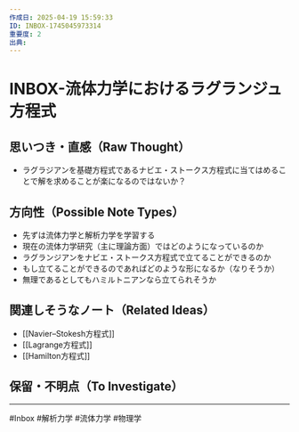 ```yaml
---
作成日: 2025-04-19 15:59:33
ID: INBOX-1745045973314
重要度: 2
出典:
---
```


# INBOX-流体力学におけるラグランジュ方程式

## 思いつき・直感（Raw Thought）

- ラグラジアンを基礎方程式であるナビエ・ストークス方程式に当てはめることで解を求めることが楽になるのではないか？

## 方向性（Possible Note Types）

- 先ずは流体力学と解析力学を学習する
- 現在の流体力学研究（主に理論方面）ではどのようになっているのか
- ラグランジアンをナビエ・ストークス方程式で立てることができるのか
- もし立てることができるのであればどのような形になるか（なりそうか）
- 無理であるとしてもハミルトニアンなら立てられそうか

## 関連しそうなノート（Related Ideas）

- [[Navier–Stokesh方程式]]
- [[Lagrange方程式]]
- [[Hamilton方程式]]
## 保留・不明点（To Investigate）



---
#Inbox #解析力学 #流体力学 #物理学